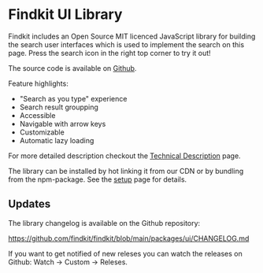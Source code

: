 # Findkit UI Library

Findkit includes an Open Source MIT licenced JavaScript library for building the
search user interfaces which is used to implement the search on this page. Press
the search icon in the right top corner to try it out!

The source code is available on
[Github](https://github.com/findkit/findkit).

Feature highlights:

- "Search as you type" experience
- Search result groupping
- Accessible
- Navigable with arrow keys
- Customizable
- Automatic lazy loading

For more detailed description checkout the [Technical Description](/ui/tech) page.

The library can be installed by hot linking it from our CDN or by bundling from the
npm-package. See the [setup](/ui/setup) page for details.

## Updates

The library changelog is available on the Github repository:

<https://github.com/findkit/findkit/blob/main/packages/ui/CHANGELOG.md>

If you want to get notified of new releses you can watch the releases on
Github: Watch -> Custom -> Releses.
